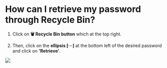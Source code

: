 # How can I retrieve my password through Recycle Bin?

<ol>
<li>
<p class="no-margin">Click on <b>🗑️ Recycle Bin button</b> which at the top right.</p>
<p class="no-margin"></p>
</li>
<li>
<p class="no-margin">Then, click on the <b>ellipsis [···]</b> at the bottom left of the desired password and click on <b>'Retrieve'</b>.</p>
</li>
</ol><p class="no-margin"></p>
<div class="intercom-container"><img src="/assets/img/teams-pro/image_74.png"></div>


<Intercom />
<Clarity />
<GoogleAnalytics />
